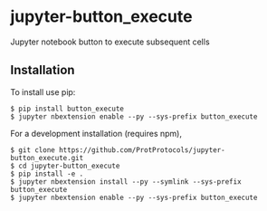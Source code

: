 jupyter-button_execute
===============================

Jupyter notebook button to execute subsequent cells

Installation
------------

To install use pip:

    $ pip install button_execute
    $ jupyter nbextension enable --py --sys-prefix button_execute


For a development installation (requires npm),

    $ git clone https://github.com/ProtProtocols/jupyter-button_execute.git
    $ cd jupyter-button_execute
    $ pip install -e .
    $ jupyter nbextension install --py --symlink --sys-prefix button_execute
    $ jupyter nbextension enable --py --sys-prefix button_execute
